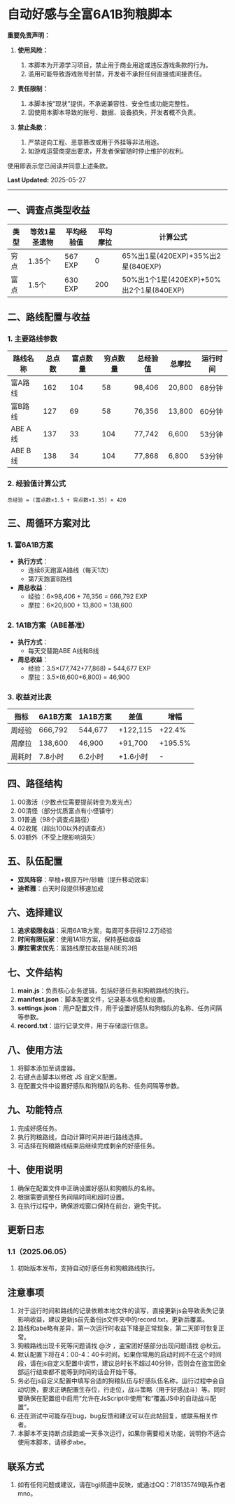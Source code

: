 # 自动好感与全富6A1B狗粮脚本

**重要免责声明：**

1. **使用风险：**
   1. 本脚本为开源学习项目，禁止用于商业用途或违反游戏条款的行为。
   2. 滥用可能导致游戏账号封禁，开发者不承担任何直接或间接责任。

2. **责任限制：**
   1. 本脚本按“现状”提供，不承诺兼容性、安全性或功能完整性。
   2. 因使用本脚本导致的账号、数据、设备损失，开发者概不负责。

3. **禁止条款：**
   1. 严禁逆向工程、恶意篡改或用于外挂等非法用途。
   2. 如游戏运营商提出要求，开发者保留随时停止维护的权利。

使用即表示您已阅读并同意上述条款。

**Last Updated:** 2025-05-27

---


## 一、调查点类型收益

| 类型 | 等效1星圣遗物 | 平均经验值 | 平均摩拉 | 计算公式 |
|------|--------------|------------|----------|----------|
| 穷点 | 1.35个       | 567 EXP    | 0        | 65%出1星(420EXP)+35%出2星(840EXP) |
| 富点 | 1.5个        | 630 EXP    | 200      | 50%出1个1星(420EXP)+50%出2个1星(840EXP) |

## 二、路线配置与收益

### 1. 主要路线参数

| 路线名称 | 总点数 | 富点数量 | 穷点数量 | 总经验值 | 总摩拉 | 运行时间 |
|----------|--------|----------|----------|----------|--------|----------|
| 富A路线 | 162    | 104      | 58       | 98,406   | 20,800 | 68分钟   |
| 富B路线 | 127    | 69       | 58       | 76,356   | 13,800 | 60分钟   |
| ABE A线 | 137    | 33       | 104      | 77,742   | 6,600  | 53分钟   |
| ABE B线 | 138    | 34       | 104      | 77,868   | 6,800  | 53分钟   |

### 2. 经验值计算公式

`总经验 = (富点数×1.5 + 穷点数×1.35) × 420`

## 三、周循环方案对比

### 1. 富6A1B方案

- **执行方式**：
  - 连续6天跑富A路线（每天1次）
  - 第7天跑富B路线
- **周总收益**：
  - 经验：6×98,406 + 76,356 = 666,792 EXP
  - 摩拉：6×20,800 + 13,800 = 138,600

### 2. 1A1B方案（ABE基准）

- **执行方式**：
  - 每天交替跑ABE A线和B线
- **周总收益**：
  - 经验：3.5×(77,742+77,868) = 544,677 EXP
  - 摩拉：3.5×(6,600+6,800) = 46,900

### 3. 收益对比表

| 指标     | 6A1B方案 | 1A1B方案 | 差值     | 增幅    |
|----------|----------|----------|----------|---------|
| 周经验   | 666,792  | 544,677  | +122,115 | +22.4%  |
| 周摩拉   | 138,600  | 46,900   | +91,700  | +195.5% |
| 周耗时   | 7.8小时  | 6.2小时  | +1.6小时 | -       |

## 四、路径结构

1. 00激活（少数点位需要提前转变为发光点）
2. 00清怪（部分优质富点有小怪镇守）
3. 01普通（98个调查点路径）
4. 02收尾（超出100以外的调查点）
5. 03额外（不受上限影响消失）

## 五、队伍配置

- **双风阵容**：早柚+枫原万叶/砂糖（提升移动效率）
- **迪希雅**：白天时段提供移速加成

## 六、选择建议

1. **追求极限收益**：采用6A1B方案，每周可多获得12.2万经验
2. **时间有限玩家**：使用1A1B方案，保持基础收益
3. **摩拉需求优先**：富路线摩拉收益是ABE的3倍


## 七、文件结构

1. **main.js**：负责核心业务逻辑，包括好感任务和狗粮路线的执行。
2. **manifest.json**：脚本配置文件，记录基本信息和设置。
3. **settings.json**：用户配置文件，用于设置好感队和狗粮队的名称、任务间隔等参数。
4. **record.txt**：运行记录文件，用于存储运行信息。

## 八、使用方法

1. 将脚本添加至调度器。
2. 右键点击脚本以修改 JS 自定义配置。
3. 在配置文件中设置好感队和狗粮队的名称、任务间隔等参数。

## 九、功能特点

1. 完成好感任务。
2. 执行狗粮路线，自动计算时间并进行路线选择。
3. 可选择在狗粮路线结束后继续完成剩余的好感任务。

## 十、使用说明

1. 确保在配置文件中正确设置好感队和狗粮队的名称。
2. 根据需要调整任务间隔时间和超时设置。
3. 在执行过程中，确保游戏窗口保持在前台，避免干扰。

## 更新日志

### 1.1（2025.06.05）
1. 初始版本发布，支持自动好感任务和狗粮路线执行。

## 注意事项

1. 对于运行时间和路线的记录依赖本地文件的读写，直接更新js会导致丢失记录影响收益，建议更新js前先备份js文件夹中的record.txt，更新后覆盖。
2. 路线和abe略有差异，第一次运行时收益下降是正常现象，第二天即可恢复正常。
3. 狗粮路线出现卡死等问题请找 @汐 ，盗宝团好感部分出现问题请找 @秋云。
4. 默认配置下将在4：00-4：40卡时间，如果你常用的启动时间不在这个时间段，请在js自定义配置中调节，建议总时长不超过40分钟，否则会在盗宝团全部运行结束都不能等到时间的话会开始干等。
5. 务必在js自定义配置中填写合适的狗粮队伍与好感队伍名称，运行过程中会自动切换，要求正确配置生存位，行走位，战斗策略（用于好感战斗）等。同时要确保在配置组中启用“允许在JsScript中使用”和“覆盖JS中的自动战斗配置”。
6. 还在测试中可能存在bug，bug反馈和建议可以在此帖回复，或联系相关作者。
7. 本脚本不支持断点续跑或一天多次运行，如果你需要相关功能，说明你不适合使用本脚本，请移步abe。

## 联系方式

1. 如有任何问题或建议，请在bgi频道中反映，或通过QQ：718135749联系作者mno。
